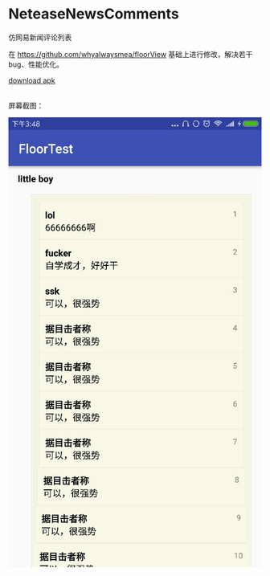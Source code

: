 # NeteaseNewsComments
仿网易新闻评论列表


在 https://github.com/whyalwaysmea/floorView 基础上进行修改，解决若干bug、性能优化。

[download apk](https://github.com/cutler/NeteaseNewsComments/tree/master/screenshots/app-debug.apk)


<br>屏幕截图：

 ![image](./screenshots/QQ图片20170207154902.jpg)

